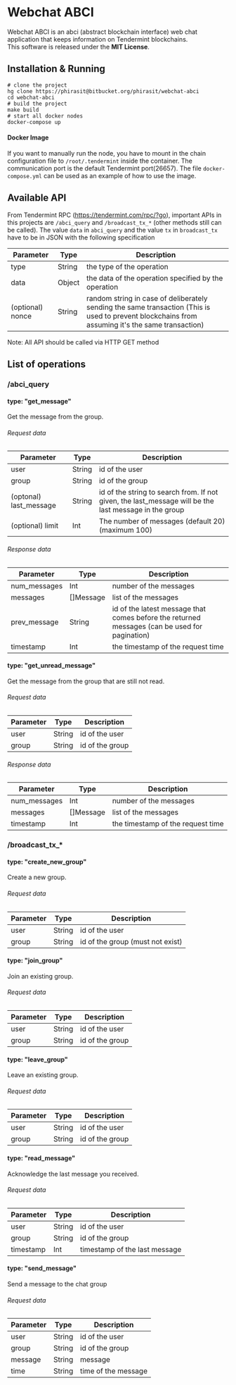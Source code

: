 # Webchat ABCI

Webchat ABCI is an abci (abstract blockchain interface) web chat application that keeps information on Tendermint blockchains.   
This software is released under the **MIT License**.

## Installation & Running
```
# clone the project
hg clone https://phirasit@bitbucket.org/phirasit/webchat-abci
cd webchat-abci
# build the project
make build
# start all docker nodes
docker-compose up
```

#### Docker Image
If you want to manually run the node, you have to mount in the 
chain configuration file to ``/root/.tendermint``
inside the container. The communication port is the default 
Tendermint port(26657). The file ``docker-compose.yml`` 
can be used as an example of how to use the image.

## Available API
From Tendermint RPC (https://tendermint.com/rpc/?go), important APIs
in this projects are  ``/abci_query`` and ``/broadcast_tx_*``
(other methods still can be called). 
The value ``data`` in ``abci_query`` and the value ``tx`` in ``broadcast_tx``
have to be in JSON with the following specification  

| Parameter | Type   | Description |
|-----------|--------|-------------|
| type      | String | the type of the operation |
| data      | Object | the data of the operation specified by the operation |
| (optional) nonce | String | random string in case of deliberately sending the same transaction (This is used to prevent blockchains from assuming it's the same transaction) |

Note: All API should be called via HTTP GET method  

## List of operations
### /abci_query
#### type: "get_message"
Get the message from the group.
###### Request data
| Parameter | Type   | Description |
|-----------|--------|-------------|
| user      | String | id of the user |
| group     | String | id of the group |
| (optonal) last_message | String | id of the string to search from. If not given, the last_message will be the last message in the group |
| (optional) limit | Int | The number of messages (default 20) (maximum 100) |

###### Response data
| Parameter    | Type   | Description |
|--------------|--------|-------------|
| num_messages | Int    | number of the messages |
| messages     | []Message | list of the messages |
| prev_message | String | id of the latest message that comes before the returned messages (can be used for pagination) |
| timestamp    | Int    | the timestamp of the request time |

#### type: "get_unread_message"
Get the message from the group that are still not read.
###### Request data
| Parameter | Type   | Description |
|-----------|--------|-------------|
| user      | String | id of the user |
| group     | String | id of the group |

###### Response data
| Parameter    | Type   | Description |
|--------------|--------|-------------|
| num_messages | Int    | number of the messages |
| messages     | []Message | list of the messages |
| timestamp    | Int    | the timestamp of the request time |

### /broadcast_tx_*
#### type: "create_new_group"
Create a new group.
###### Request data
| Parameter | Type   | Description |
|-----------|--------|-------------|
| user      | String | id of the user |
| group     | String | id of the group (must not exist) |

#### type: "join_group"
Join an existing group.
###### Request data
| Parameter | Type   | Description |
|-----------|--------|-------------|
| user      | String | id of the user |
| group     | String | id of the group |

#### type: "leave_group"
Leave an existing group.
###### Request data
| Parameter | Type   | Description |
|-----------|--------|-------------|
| user      | String | id of the user |
| group     | String | id of the group |

#### type: "read_message"
Acknowledge the last message you received.
###### Request data
| Parameter | Type   | Description |
|-----------|--------|-------------|
| user      | String | id of the user |
| group     | String | id of the group |
| timestamp | Int    | timestamp of the last message |

#### type: "send_message"
Send a message to the chat group
###### Request data
| Parameter | Type   | Description |
|-----------|--------|-------------|
| user      | String | id of the user |
| group     | String | id of the group |
| message   | String | message |
| time      | String | time of the message |


